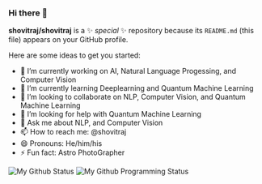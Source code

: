 ### Hi there 👋


**shovitraj/shovitraj** is a ✨ _special_ ✨ repository because its `README.md` (this file) appears on your GitHub profile.

Here are some ideas to get you started:

- 🔭 I’m currently working on AI, Natural Language Progessing, and Computer Vision
- 🌱 I’m currently learning Deeplearning and Quantum Machine Learning
- 👯 I’m looking to collaborate on NLP, Computer Vision, and Quantum Machine Learning
- 🤔 I’m looking for help with Quantum Machine Learning
- 💬 Ask me about NLP, and Computer Vision
- 📫 How to reach me: @shovitraj
- 😄 Pronouns: He/him/his
- ⚡ Fun fact: Astro PhotoGrapher

![My Github Status](https://github-readme-stats.vercel.app/api?username=shovitraj&show_icons=true&hide_border=true)
![My Github Programming Status](https://github-readme-stats.vercel.app/api/top-langs/?username=shovitraj&show_icons=true&hide_border=true)
